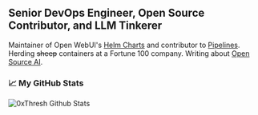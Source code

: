 ## Senior DevOps Engineer, Open Source Contributor, and LLM Tinkerer
Maintainer of Open WebUI's [Helm Charts](https://github.com/open-webui/helm-charts) and contributor to [Pipelines](https://github.com/open-webui/pipelines). Herding ~~sheep~~ containers at a Fortune 100 company. Writing about [Open Source AI](https://blog.opensourceai.dev/). 

### 📈 My GitHub Stats

<p align="left"> 
<img src="https://github-readme-stats.vercel.app/api?username=0xThresh&show=contribs,prs_merged,prs_merged_percentage,reviews,discussions_started,discussions_answered&show_icons=true&theme=gotham" alt="0xThresh Github Stats"/>
</p>

